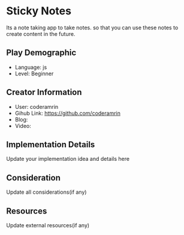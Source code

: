 # Sticky Notes

Its a note taking app to take notes. so that you can use these notes to create content in the future.

## Play Demographic

- Language: js
- Level: Beginner

## Creator Information

- User: coderamrin
- Gihub Link: https://github.com/coderamrin
- Blog: 
- Video: 

## Implementation Details

Update your implementation idea and details here

## Consideration

Update all considerations(if any)

## Resources

Update external resources(if any)

